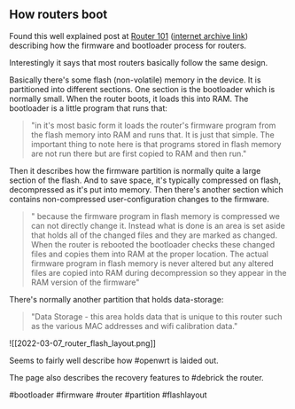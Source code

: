 ## How routers boot

Found this well explained post at [Router 101](http://ofmodemsandmen.com/router101.html) ([internet archive link](https://web.archive.org/web/20220307153530/http://ofmodemsandmen.com/router101.html)) describing how the firmware and bootloader process for routers.

Interestingly it says that most routers basically follow the same design.

Basically there's some flash (non-volatile) memory in the device. It is partitioned into different sections. One section is the bootloader which is normally small. When the router boots, it loads this into RAM. The bootloader is a little program that runs that:

> "in it's most basic form it loads the router's firmware program from the flash memory into RAM and runs that. It is just that simple. The important thing to note here is that programs stored in flash memory are not run there but are first copied to RAM and then run."

Then it describes how the firmware partition is normally quite a large section of the flash. And to save space, it's typically compressed on flash, decompressed as it's put into memory. Then there's another section which contains non-compressed user-configuration changes to the firmware.

> " because the firmware program in flash memory is compressed we can not directly change it. Instead what is done is an area is set aside that holds all of the changed files and they are marked as changed. When the router is rebooted the bootloader checks these changed files and copies them into RAM at the proper location. The actual firmware program in flash memory is never altered but any altered files are copied into RAM during decompression so they appear in the RAM version of the firmware"

There's normally another partition that holds data-storage:

> "Data Storage - this area holds data that is unique to this router such as the various MAC addresses and wifi calibration data."

![[2022-03-07_router_flash_layout.png]]

Seems to fairly well describe how #openwrt is laided out.

The page also describes the recovery features to #debrick the router.

#bootloader
#firmware
#router
#partition
#flashlayout
